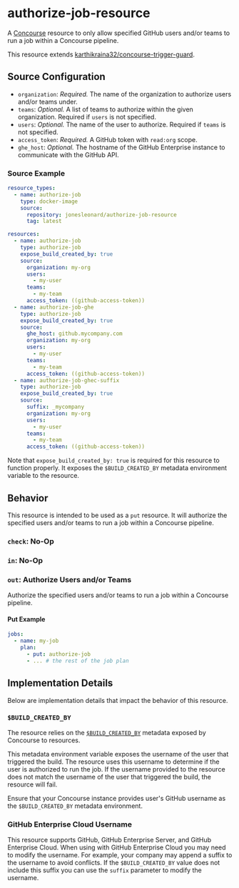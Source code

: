 # authorize-job-resource

A [Concourse](https://concourse-ci.org/) resource to only allow specified GitHub users and/or teams to run a job within
a Concourse pipeline.

This resource
extends [karthikraina32/concourse-trigger-guard](https://github.com/karthikraina32/concourse-trigger-guard).

## Source Configuration

* `organization`: *Required.* The name of the organization to authorize users and/or teams under.
* `teams`: *Optional.* A list of teams to authorize within the given organization. Required if `users` is not specified.
* `users`: *Optional.* The name of the user to authorize. Required if `teams` is not specified.
* `access_token`: *Required.* A GitHub token with `read:org` scope.
* `ghe_host`: *Optional.* The hostname of the GitHub Enterprise instance to communicate with the GitHub API.

### Source Example

```yaml
resource_types:
  - name: authorize-job
    type: docker-image
    source:
      repository: jonesleonard/authorize-job-resource
      tag: latest

resources:
  - name: authorize-job
    type: authorize-job
    expose_build_created_by: true
    source:
      organization: my-org
      users:
        - my-user
      teams:
        - my-team
      access_token: ((github-access-token))
  - name: authorize-job-ghe
    type: authorize-job
    expose_build_created_by: true
    source:
      ghe_host: github.mycompany.com
      organization: my-org
      users:
        - my-user
      teams:
        - my-team
      access_token: ((github-access-token))
  - name: authorize-job-ghec-suffix
    type: authorize-job
    expose_build_created_by: true
    source:
      suffix: _mycompany
      organization: my-org
      users:
        - my-user
      teams:
        - my-team
      access_token: ((github-access-token))
```

Note that `expose_build_created_by: true` is required for this resource to function properly. It exposes the
`$BUILD_CREATED_BY` metadata environment variable to the resource.

## Behavior

This resource is intended to be used as a `put` resource. It will authorize the specified users and/or teams to run a
job within a Concourse pipeline.

### `check`: No-Op

### `in`: No-Op

### `out`: Authorize Users and/or Teams

Authorize the specified users and/or teams to run a job within a Concourse pipeline.

#### Put Example

```yaml
jobs:
  - name: my-job
    plan:
      - put: authorize-job
      - ... # the rest of the job plan
```

## Implementation Details

Below are implementation details that impact the behavior of this resource.

### `$BUILD_CREATED_BY`

The resource relies on
the [`$BUILD_CREATED_BY`](https://concourse-ci.org/implementing-resource-types.html#resource-metadata)
metadata exposed by Concourse to resources.

This metadata environment variable exposes the username of the user that triggered the build. The resource uses this
username to determine if the user is authorized to run the job. If the username provided to the resource does not match
the username of the user that triggered the build, the resource will fail.

Ensure that your Concourse instance provides user's GitHub username as the `$BUILD_CREATED_BY` metadata environment.

### GitHub Enterprise Cloud Username

This resource supports GitHub, GitHub Enterprise Server, and GitHub Enterprise Cloud. When using with GitHub Enterprise
Cloud you may need to modify the username. For example, your company may append a suffix to the username to avoid
conflicts. If the `$BUILD_CREATED_BY` value does not include this suffix you can use the `suffix` parameter to modify
the username.